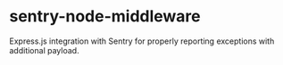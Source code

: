 # sentry-node-middleware
Express.js integration with Sentry for properly reporting exceptions with additional payload.
